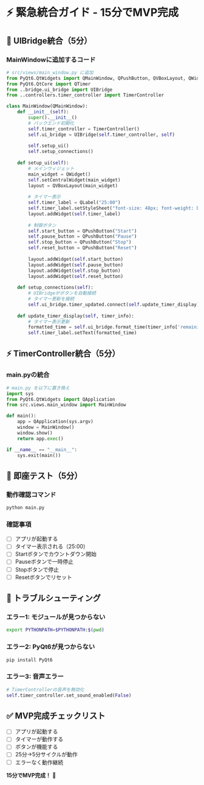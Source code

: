 # ⚡ 緊急統合ガイド - 15分でMVP完成

## 🚀 UIBridge統合（5分）

### MainWindowに追加するコード

```python
# src/views/main_window.py に追加
from PyQt6.QtWidgets import QMainWindow, QPushButton, QVBoxLayout, QWidget, QLabel
from PyQt6.QtCore import QTimer
from ..bridge.ui_bridge import UIBridge
from ..controllers.timer_controller import TimerController

class MainWindow(QMainWindow):
    def __init__(self):
        super().__init__()
        # バックエンド初期化
        self.timer_controller = TimerController()
        self.ui_bridge = UIBridge(self.timer_controller, self)
        
        self.setup_ui()
        self.setup_connections()
        
    def setup_ui(self):
        # メインウィジェット
        main_widget = QWidget()
        self.setCentralWidget(main_widget)
        layout = QVBoxLayout(main_widget)
        
        # タイマー表示
        self.timer_label = QLabel("25:00")
        self.timer_label.setStyleSheet("font-size: 48px; font-weight: bold;")
        layout.addWidget(self.timer_label)
        
        # 制御ボタン
        self.start_button = QPushButton("Start")
        self.pause_button = QPushButton("Pause") 
        self.stop_button = QPushButton("Stop")
        self.reset_button = QPushButton("Reset")
        
        layout.addWidget(self.start_button)
        layout.addWidget(self.pause_button)
        layout.addWidget(self.stop_button)
        layout.addWidget(self.reset_button)
        
    def setup_connections(self):
        # UIBridgeがボタンを自動接続
        # タイマー更新を接続
        self.ui_bridge.timer_updated.connect(self.update_timer_display)
        
    def update_timer_display(self, timer_info):
        # タイマー表示更新
        formatted_time = self.ui_bridge.format_time(timer_info['remaining_time'])
        self.timer_label.setText(formatted_time)
```

## ⚡ TimerController統合（5分）

### main.pyの統合

```python
# main.py を以下に置き換え
import sys
from PyQt6.QtWidgets import QApplication
from src.views.main_window import MainWindow

def main():
    app = QApplication(sys.argv)
    window = MainWindow()
    window.show()
    return app.exec()

if __name__ == "__main__":
    sys.exit(main())
```

## 🎯 即座テスト（5分）

### 動作確認コマンド
```bash
python main.py
```

### 確認事項
- [ ] アプリが起動する
- [ ] タイマー表示される（25:00）
- [ ] Startボタンでカウントダウン開始
- [ ] Pauseボタンで一時停止
- [ ] Stopボタンで停止
- [ ] Resetボタンでリセット

## 🔧 トラブルシューティング

### エラー1: モジュールが見つからない
```bash
export PYTHONPATH=$PYTHONPATH:$(pwd)
```

### エラー2: PyQt6が見つからない
```bash
pip install PyQt6
```

### エラー3: 音声エラー
```python
# TimerControllerの音声を無効化
self.timer_controller.set_sound_enabled(False)
```

## ✅ MVP完成チェックリスト

- [ ] アプリが起動する
- [ ] タイマーが動作する
- [ ] ボタンが機能する
- [ ] 25分→5分サイクルが動作
- [ ] エラーなく動作継続

**15分でMVP完成！** 🎉